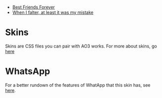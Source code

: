 * [Best Friends Forever](https://archiveofourown.org/works/29088888)
* [When I falter, at least it was my mistake](https://archiveofourown.org/works/27730549)

# Skins
Skins are CSS files you can pair with AO3 works. For more about skins, go [here](https://archiveofourown.org/admin_posts/80)

# WhatsApp
For a better rundown of the features of WhatApp that this skin has, see [here](https://github.com/Azdaema/AO3-Skin_Messaging/tree/master/WhatsApp).
